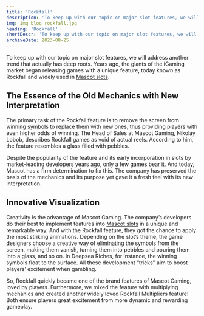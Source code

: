 ```yaml
---
title: 'Rockfall'
description: 'To keep up with our topic on major slot features, we will address another trend that actually has deep roots. Years ago, the giants of the iGaming market began releasing games with a unique feature, today known as Rockfall and widely used in Mascot slots.'
img: img_blog_rockfall.jpg
heading: 'Rockfall'
shortDescr: 'To keep up with our topic on major slot features, we will address another trend that actually has deep roots. Years ago, the giants of the iGaming market began releasing games with a unique feature, today known as Rockfall and widely used in Mascot slots.'
archiveDate: 2023-08-25
---
```


To keep up with our topic on major slot features, we will address another trend that actually has deep roots. Years ago, the giants of the iGaming market began releasing games with a unique feature, today known as Rockfall and widely used in [Mascot slots](https://mascot.games/).


## The Essence of the Old Mechanics with New Interpretation

The primary task of the Rockfall feature is to remove the screen from winning symbols to replace them with new ones, thus providing players with even higher odds of winning. The Head of Sales at Mascot Gaming, Nikolay Lobob, describes Rockfall games as void of actual reels. According to him, the feature resembles a glass filled with pebbles.

Despite the popularity of the feature and its early incorporation in slots by market-leading developers years ago, only a few games bear it. And today, Mascot has a firm determination to fix this. The company has preserved the basis of the mechanics and its purpose yet gave it a fresh feel with its new interpretation.


## Innovative Visualization

Creativity is the advantage of Mascot Gaming. The company’s developers do their best to implement features into [Mascot slots](https://mascot.games/) in a unique and remarkable way. And with the Rockfall feature, they got the chance to apply the most striking animations. Depending on the slot’s theme, the game designers choose a creative way of eliminating the symbols from the screen, making them vanish, turning them into pebbles and pouring them into a glass, and so on. In Deepsea Riches, for instance, the winning symbols float to the surface. All these development “tricks” aim to boost players’ excitement when gambling.

So, Rockfall quickly became one of the brand features of Mascot Gaming, loved by players. Furthermore, we mixed the feature with multiplying mechanics and created another widely loved Rockfall Multipliers feature! Both ensure players great excitement from more dynamic and rewarding gameplay.
